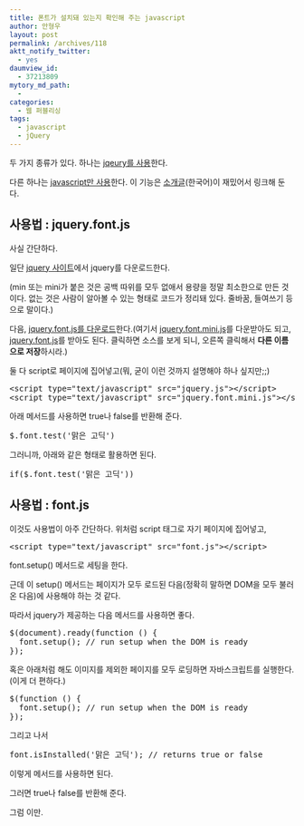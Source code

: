 ```yaml
---
title: 폰트가 설치돼 있는지 확인해 주는 javascript
author: 안형우
layout: post
permalink: /archives/118
aktt_notify_twitter:
  - yes
daumview_id:
  - 37213809
mytory_md_path:
  - 
categories:
  - 웹 퍼블리싱
tags:
  - javascript
  - jQuery
---
```

두 가지 종류가 있다. 하나는 <a href="https://github.com/beseku/jquery.font" target="_blank">jqeury를 사용</a>한다.

다른 하나는 <a href="http://remysharp.com/2008/07/08/how-to-detect-if-a-font-is-installed-only-using-javascript/" target="_blank">javascript만 사용</a>한다. 이 기능은 <a href="http://wodory.com/entry/TCDraftPost-1" target="_blank">소개글</a>(한국어)이 재밌어서 링크해 둔다.

## 사용법 : jquery.font.js

사실 간단하다.

일단 <a href="http://jquery.com" target="_blank">jquery 사이트</a>에서 jquery를 다운로드한다.

(min 또는 mini가 붙은 것은 공백 따위를 모두 없애서 용량을 정말 최소한으로 만든 것이다. 없는 것은 사람이 알아볼 수 있는 형태로 코드가 정리돼 있다. 줄바꿈, 들여쓰기 등으로 말이다.)

다음, <a href="http://github.com/beseku/jquery.font/" target="_blank">jquery.font.js를 다운로드</a>한다.(여기서 <a id="64644686a52b4b016421e8f2a511f7937ec9578f" href="http://github.com/beseku/jquery.font/blob/master/jquery.font.mini.js">jquery.font.mini.js</a>를 다운받아도 되고, <a id="36c5a680431f0232d2b37a058371b43753cd4385" href="http://github.com/beseku/jquery.font/blob/master/jquery.font.js">jquery.font.js</a>를 받아도 된다. 클릭하면 소스를 보게 되니, 오른쪽 클릭해서 <span style="font-weight: bold;">다른 이름으로 저장</span>하시라.)

둘 다 script로 페이지에 집어넣고(뭐, 굳이 이런 것까지 설명해야 하나 싶지만;;)

<pre class="brush:js">&lt;script type="text/javascript" src="jquery.js"&gt;&lt;/script&gt;
&lt;script type="text/javascript" src="jquery.font.mini.js"&gt;&lt;/script&gt;</pre>

아래 메서드를 사용하면 true나 false를 반환해 준다.

<pre class="brush:js">$.font.test('맑은 고딕')</pre>

그러니까, 아래와 같은 형태로 활용하면 된다.

<pre class="brush:js">if($.font.test('맑은 고딕'))</pre>

## 사용법 : font.js

이것도 사용법이 아주 간단하다. 위처럼 script 태그로 자기 페이지에 집어넣고,

<pre class="brush:html">&lt;script type="text/javascript" src="font.js"&gt;&lt;/script&gt;</pre>

font.setup() 메서드로 세팅을 한다.

근데 이 setup() 메서드는 페이지가 모두 로드된 다음(정확히 말하면 DOM을 모두 불러온 다음)에 사용해야 하는 것 같다.

따라서 jquery가 제공하는 다음 메서드를 사용하면 좋다.

<pre class="brush:js">$(document).ready(function () {
  font.setup(); // run setup when the DOM is ready
});</pre>

혹은 아래처럼 해도 이미지를 제외한 페이지를 모두 로딩하면 자바스크립트를 실행한다. (이게 더 편하다.)

<pre class="brush:js">$(function () {
  font.setup(); // run setup when the DOM is ready
});</pre>

그리고 나서

<pre class="brush:js">font.isInstalled('맑은 고딕'); // returns true or false</pre>

이렇게 메서드를 사용하면 된다.

그러면 true나 false를 반환해 준다.

그럼 이만.